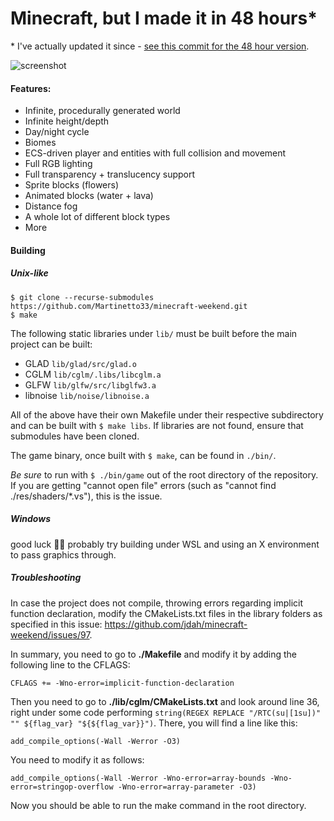 # Minecraft, but I made it in 48 hours*

\* I've actually updated it since - [see this commit for the 48 hour version](https://github.com/jdah/minecraft-weekend/tree/cb19738305804b5734faa7118c1c784f26ff9463).

![screenshot](screenshots/1.png)

#### Features:
- Infinite, procedurally generated world
- Infinite height/depth
- Day/night cycle
- Biomes
- ECS-driven player and entities with full collision and movement
- Full RGB lighting
- Full transparency + translucency support
- Sprite blocks (flowers)
- Animated blocks (water + lava)
- Distance fog
- A whole lot of different block types
- More

#### Building

##### Unix-like
`$ git clone --recurse-submodules https://github.com/Martinetto33/minecraft-weekend.git`\
`$ make`

The following static libraries under `lib/` must be built before the main project can be built:

- GLAD `lib/glad/src/glad.o`
- CGLM `lib/cglm/.libs/libcglm.a`
- GLFW `lib/glfw/src/libglfw3.a`
- libnoise `lib/noise/libnoise.a`

All of the above have their own Makefile under their respective subdirectory and can be built with `$ make libs`.
If libraries are not found, ensure that submodules have been cloned.

The game binary, once built with `$ make`, can be found in `./bin/`.

*Be sure* to run with `$ ./bin/game` out of the root directory of the repository.
If you are getting "cannot open file" errors (such as "cannot find ./res/shaders/*.vs"), this is the issue. 

##### Windows

good luck 🤷‍♂️ probably try building under WSL and using an X environment to pass graphics through.

##### Troubleshooting

In case the project does not compile, throwing errors regarding implicit function declaration, modify the CMakeLists.txt files in the library folders as specified in this issue: https://github.com/jdah/minecraft-weekend/issues/97.

In summary, you need to go to **./Makefile** and modify it by adding the following line to the CFLAGS:

```
CFLAGS += -Wno-error=implicit-function-declaration
```

Then you need to go to **./lib/cglm/CMakeLists.txt** and look around line 36, right under some code performing ``string(REGEX REPLACE "/RTC(su|[1su])" "" ${flag_var} "${${flag_var}}")``. There, you will find a line like this:

```
add_compile_options(-Wall -Werror -O3)
```
You need to modify it as follows:
```
add_compile_options(-Wall -Werror -Wno-error=array-bounds -Wno-error=stringop-overflow -Wno-error=array-parameter -O3)
```

Now you should be able to run the make command in the root directory.

